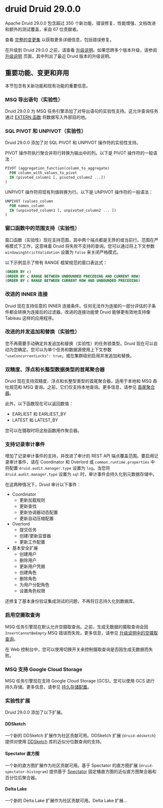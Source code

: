 # druid Druid 29.0.0

Apache Druid 29.0.0 包含超过 350 个新功能、错误修复、性能增强、文档改进和额外的测试覆盖，来自 67 位贡献者。

查看 [完整的变更集](https://github.com/apache/druid/issues?q=is%3Aclosed+milestone%3A29.0.0+sort%3Aupdated-desc) 以获取更多详细信息，包括错误修复。

在升级到 Druid 29.0.0 之前，请查看 [升级说明](#upgrade-notes)。如果您跨多个版本升级，请参阅 [升级说明](https://github.com/apache/druid/blob/druid-29.0.0/upgrade-notes.md) 页面，其中列出了最近 Druid 版本的升级说明。

## 重要功能、变更和弃用

本节包含有关新功能和现有功能的重要信息。

### MSQ 导出语句（实验性）

Druid 29.0.0 为 MSQ 任务引擎添加了对导出语句的实验性支持。这允许查询任务通过 [EXTERN 函数](https://druid.apache.org/docs/latest/multi-stage-query/reference#extern-function) 将数据写入外部目的地。

### SQL PIVOT 和 UNPIVOT（实验性）

Druid 29.0.0 添加了对 SQL PIVOT 和 UNPIVOT 操作符的实验性支持。

PIVOT 操作符执行聚合并将行转换为输出中的列。以下是 PIVOT 操作符的一般语法：

```sql
PIVOT (aggregation_function(column_to_aggregate)
  FOR column_with_values_to_pivot
  IN (pivoted_column1 [, pivoted_column2 ...])
)
```

UNPIVOT 操作符将现有列值转换为行。以下是 UNPIVOT 操作符的一般语法：

```sql
UNPIVOT (values_column 
  FOR names_column
  IN (unpivoted_column1 [, unpivoted_column2 ... ])
)
```

### 窗口函数中的范围支持（实验性）

窗口函数（实验性）现在支持范围，其中两个端点都是无界的或当前行。范围在严格模式下工作，这意味着 Druid 将失败不支持的查询。您可以通过将上下文参数 `windowingStrictValidation` 设置为 `false` 来关闭严格模式。

以下示例显示了带有 RANGE 框架规范的窗口表达式：

```sql
(ORDER BY c)
(ORDER BY c RANGE BETWEEN UNBOUNDED PRECEDING AND CURRENT ROW)
(ORDER BY c RANGE BETWEEN CURRENT ROW AND UNBOUNDED PRECEDING)
```

### 改进的 INNER 连接

Druid 现在支持任意的 INNER 连接条件。任何无法作为连接的一部分评估的子条件都会转换为连接后的过滤器。改进的连接功能使 Druid 能够更有效地支持像 Tableau 这样的应用程序。

### 改进的并发追加和替换（实验性）

您不再需要手动确定并发追加和替换（实验性）的任务锁类型。Druid 现在可以自动为您确定。您可以为单个任务和数据源使用上下文参数 `"useConcurrentLocks": true`，或在集群级别启用并发追加和替换。

### 双精度、浮点和长整型数据类型的首尾聚合器

Druid 现在支持双精度、浮点和长整型类型的首尾聚合器，适用于本地和 MSQ 吞吐规范和 MSQ 查询。之前，它们仅支持本地查询。更多信息，请参见 [首尾聚合器](https://druid.apache.org/docs/latest/querying/aggregations/#first-and-last-aggregators)。

此外，以下函数现在可以返回数值：

- EARLIEST 和 EARLIEST_BY
- LATEST 和 LATEST_BY

您可以在摄取时将这些函数用作聚合器。

### 支持记录审计事件

增加了记录审计事件的支持，并改进了审计的 REST API 端点覆盖范围。要启用记录审计事件，请在 Coordinator 和 Overlord 或 `common.runtime.properties` 中将配置 `druid.audit.manager.type` 设置为 `log`。当您将 `druid.audit.manager.type` 设置为 `sql` 时，审计事件会持久化到元数据存储中。

在这两种情况下，Druid 审计以下事件：

- Coordinator
  - 更新加载规则
  - 更新查找
  - 更新协调器动态配置
  - 更新自动压缩配置
- Overlord
  - 提交任务
  - 创建/更新监督器
  - 更新工作配置
- 基本安全扩展
  - 创建用户
  - 删除用户
  - 更新用户凭据
  - 创建角色
  - 删除角色
  - 为用户分配角色
  - 设置角色权限

还修复了基本身份验证集成测试的问题，不再将日志持久化到数据库。

### 启用空摄取查询

MSQ 任务引擎现在默认允许空摄取查询。之前，生成无数据的摄取查询会因 `InsertCannotBeEmpty` MSQ 错误而失败。更多信息，请参见 [升级说明中的空摄取查询](#enabled-empty-ingest-queries)。

在 Web 控制台中，您可以使用切换开关来控制摄取查询是否因生成无数据而失败。

### MSQ 支持 Google Cloud Storage

MSQ 任务引擎现在支持 Google Cloud Storage (GCS)。您可以使用 GCS 进行持久存储。更多信息，请参见 [持久存储配置](https://druid.apache.org/docs/latest/multi-stage-query/reference#durable-storage-configurations)。

### 实验性扩展

Druid 29.0.0 添加了以下扩展。

#### DDSketch

一个新的 DDSketch 扩展作为社区贡献可用。DDSketch 扩展 (`druid-ddsketch`) 提供对使用 [DDSketch](https://github.com/datadog/sketches-java) 库的近似分位数查询的支持。

#### Spectator 直方图

一个新的直方图扩展作为社区贡献可用。基于 Spectator 的直方图扩展 (`druid-spectator-histogram`) 提供基于 [Spectator](https://netflix.github.io/atlas-docs/spectator/) 固定桶直方图的近似直方图聚合器和百分位后聚合器。

#### Delta Lake

一个新的 Delta Lake 扩展作为社区贡献可用。Delta Lake 扩展...
```